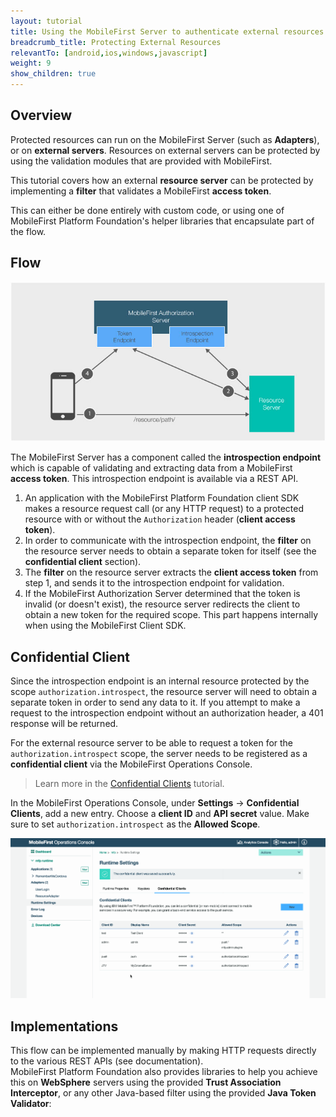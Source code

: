 ```yaml
---
layout: tutorial
title: Using the MobileFirst Server to authenticate external resources
breadcrumb_title: Protecting External Resources
relevantTo: [android,ios,windows,javascript]
weight: 9
show_children: true
---
```

## Overview
Protected resources can run on the MobileFirst Server (such as **Adapters**), or on **external servers**. Resources on external servers can be protected by using the validation modules that are provided with MobileFirst.

This tutorial covers how an external **resource server** can be protected by implementing a **filter** that validates a MobileFirst **access token**.  

This can either be done entirely with custom code, or using one of MobileFirst Platform Foundation's helper libraries that encapsulate part of the flow.

## Flow
![Protecting external resources diagram](external_resources_flow.jpg)

The MobileFirst Server has a component called the **introspection endpoint** which is capable of validating and extracting data from a MobileFirst **access token**. This introspection endpoint is available via a REST API.

1. An application with the MobileFirst Platform Foundation client SDK makes a resource request call (or any HTTP request) to a protected resource with or without the `Authorization` header (**client access token**).
2. In order to communicate with the introspection endpoint, the **filter** on the resource server needs to obtain a separate token for itself (see the **confidential client** section).
3. The **filter** on the resource server extracts the **client access token** from step 1, and sends it to the introspection endpoint for validation.
4. If the MobileFirst Authorization Server determined that the token is invalid (or doesn't exist), the resource server redirects the client to obtain a new token for the required scope. This part happens internally when using the MobileFirst Client SDK.

## Confidential Client
Since the introspection endpoint is an internal resource protected by the scope `authorization.introspect`, the resource server will need to obtain a separate token in order to send any data to it. If you attempt to make a request to the introspection endpoint without an authorization header, a 401 response will be returned.

For the external resource server to be able to request a token for the `authorization.introspect` scope, the server needs to be registered as a **confidential client** via the MobileFirst Operations Console.  

> Learn more in the [Confidential Clients](../confidential-clients/) tutorial.

In the MobileFirst Operations Console, under **Settings** → **Confidential Clients**, add a new entry. Choose a **client ID** and **API secret** value. Make sure to set `authorization.introspect` as the **Allowed Scope**.

<img class="gifplayer" alt="Configurting a confidential client" src="confidential-client.png"/>

## Implementations

This flow can be implemented manually by making HTTP requests directly to the various REST APIs (see documentation).  
MobileFirst Platform Foundation also provides libraries to help you achieve this on **WebSphere** servers using the provided **Trust Association Interceptor**, or any other Java-based filter using the provided **Java Token Validator**:
